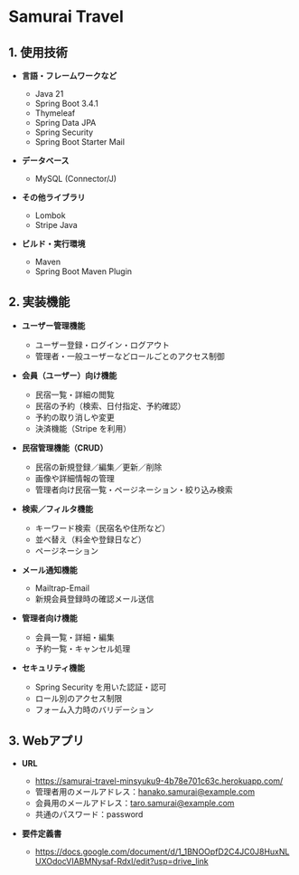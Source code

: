 # Samurai Travel

## 1. 使用技術
- **言語・フレームワークなど**
  - Java 21
  - Spring Boot 3.4.1
  - Thymeleaf
  - Spring Data JPA
  - Spring Security
  - Spring Boot Starter Mail

- **データベース**
  - MySQL (Connector/J)

- **その他ライブラリ**
  - Lombok
  - Stripe Java

- **ビルド・実行環境**
  - Maven
  - Spring Boot Maven Plugin


## 2. 実装機能
- **ユーザー管理機能**
  - ユーザー登録・ログイン・ログアウト
  - 管理者・一般ユーザーなどロールごとのアクセス制御

- **会員（ユーザー）向け機能**
  - 民宿一覧・詳細の閲覧
  - 民宿の予約（検索、日付指定、予約確認）
  - 予約の取り消しや変更
  - 決済機能（Stripe を利用）

- **民宿管理機能（CRUD）**
  - 民宿の新規登録／編集／更新／削除
  - 画像や詳細情報の管理
  - 管理者向け民宿一覧・ページネーション・絞り込み検索

- **検索／フィルタ機能**
  - キーワード検索（民宿名や住所など）
  - 並べ替え（料金や登録日など）
  - ページネーション

- **メール通知機能**
  - Mailtrap-Email
  - 新規会員登録時の確認メール送信
 
- **管理者向け機能**
  - 会員一覧・詳細・編集
  - 予約一覧・キャンセル処理

- **セキュリティ機能**
  - Spring Security を用いた認証・認可
  - ロール別のアクセス制限
  - フォーム入力時のバリデーション


## 3. Webアプリ
- **URL**
  - https://samurai-travel-minsyuku9-4b78e701c63c.herokuapp.com/
  - 管理者用のメールアドレス：hanako.samurai@example.com
  - 会員用のメールアドレス：taro.samurai@example.com
  - 共通のパスワード：password

- **要件定義書**
  - https://docs.google.com/document/d/1_1BNOOpfD2C4JC0J8HuxNLUXOdocVIABMNysaf-RdxI/edit?usp=drive_link
